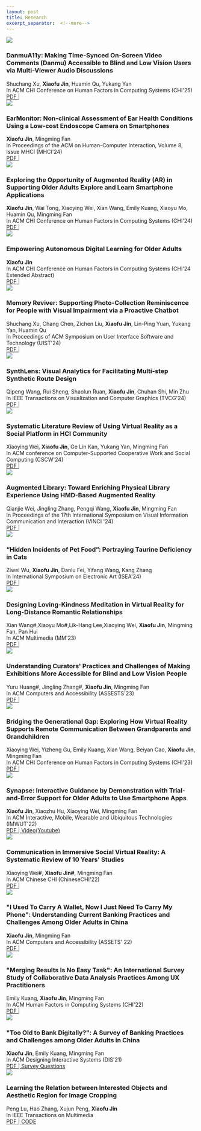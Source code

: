 ```yaml
---
layout: post
title: Research
excerpt_separator:  <!--more-->
---
```

<div class="pub">
      <div class="thumbnail">
        <img src="/images/CHI25-Danmu.png" />
      </div>
      <div class="publications">
       <div> 
        <h3>DanmuA11y: Making Time-Synced On-Screen Video Comments (Danmu) Accessible to Blind and Low Vision Users via
Multi-Viewer Audio Discussions</h3>
        </div>
        <div class="author">Shuchang Xu, <strong>Xiaofu Jin</strong>, Huamin Qu, Yukang Yan</div>
        <div>
        <span class="venue">In ACM CHI Conference on Human Factors in Computing Systems (CHI'25)
        </span>
        </div>
        <div><span class="venue"><a href="/papers/CHI25-Danmu.pdf">PDF  | </a></span></div>
      </div>
</div>

<div class="pub">
      <div class="thumbnail">
        <img src="/images/MHCI24.png" />
      </div>
      <div class="publications">
       <div> 
        <h3>EarMonitor: Non-clinical Assessment of Ear Health Conditions Using a Low-cost Endoscope Camera on Smartphones</h3>
        </div>
        <div class="author"><strong>Xiaofu Jin</strong>, Mingming Fan</div>
        <div>
        <span class="venue">In Proceedings of the ACM on Human-Computer Interaction, Volume 8, Issue MHCI (MHCI'24)
        </span>
        </div>
        <div><span class="venue"><a href="/papers/MHCI24.pdf">PDF  | </a></span></div>
      </div>
</div>

<div class="pub">
      <div class="thumbnail">
        <img src="/images/CHI24AR.png" />
      </div>
      <div class="publications">
       <div> 
        <h3>Exploring the Opportunity of Augmented Reality (AR) in Supporting Older Adults Explore and Learn Smartphone Applications</h3>
        </div>
        <div class="author"><b>Xiaofu Jin</b>, Wai Tong, Xiaoying Wei, Xian Wang, Emily Kuang, Xiaoyu Mo, Huamin Qu, Mingming Fan</div>
        <div>
        <span class="venue">In ACM CHI Conference on Human Factors in Computing Systems (CHI'24)
        </span>
        </div>
        <div><span class="venue"><a href="/papers/CHI24AR.pdf">PDF  | </a></span></div>
      </div>
</div>

<div class="pub">
      <div class="thumbnail">
        <img src="/images/CHI24-DC.png" />
      </div>
      <div class="publications">
       <div> 
        <h3>Empowering Autonomous Digital Learning for Older Adults</h3>
        </div>
        <div class="author"><b>Xiaofu Jin</b></div>
        <div>
        <span class="venue">In ACM CHI Conference on Human Factors in Computing Systems (CHI'24 Extended Abstract)
        </span>
        </div>
        <div><span class="venue"><a href="/papers/CHI24_DC.pdf">PDF  | </a></span></div>
      </div>
</div>

<div class="pub">
      <div class="thumbnail">
        <img src="/images/UIST24.png" />
      </div>
      <div class="publications">
       <div> 
        <h3>Memory Reviver: Supporting Photo-Collection Reminiscence for People with Visual Impairment via a Proactive Chatbot</h3>
        </div>
        <div class="author">Shuchang Xu, Chang Chen, Zichen Liu, <strong>Xiaofu Jin</strong>, Lin-Ping Yuan, Yukang Yan, Huamin Qu</div>
        <div>
        <span class="venue">In Proceedings of ACM Symposium on User Interface Software and Technology (UIST'24)
        </span>
        </div>
        <div><span class="venue"><a href="/papers/UIST24.pdf">PDF  | </a></span></div>
      </div>
</div>

<div class="pub">
      <div class="thumbnail">
        <img src="/images/TVCG24.png" />
      </div>
      <div class="publications">
       <div> 
        <h3>SynthLens: Visual Analytics for Facilitating Multi-step Synthetic Route Design</h3>
        </div>
        <div class="author">Qipeng Wang, Rui Sheng, Shaolun Ruan, <strong>Xiaofu Jin</strong>, Chuhan Shi, Min Zhu</div>
        <div>
        <span class="venue">In IEEE Transactions on Visualization and Computer Graphics (TVCG'24)
        </span>
        </div>
        <div><span class="venue"><a href="/papers/TVCG24.pdf">PDF  | </a></span></div>
      </div>
</div>

<div class="pub">
      <div class="thumbnail">
        <img src="/images/CSCW24.png" />
      </div>
      <div class="publications">
       <div> 
        <h3>Systematic Literature Review of Using Virtual Reality as a Social Platform in HCI Community</h3>
        </div>
        <div class="author">Xiaoying Wei, <strong>Xiaofu Jin</strong>, Ge Lin Kan, Yukang Yan, Mingming Fan</div>
        <div>
        <span class="venue">In ACM conference on Computer-Supported Cooperative Work and Social Computing (CSCW'24)
        </span>
        </div>
        <div><span class="venue"><a href="/papers/CSCW4.pdf">PDF  | </a></span></div>
      </div>
</div>

<div class="pub">
      <div class="thumbnail">
        <img src="/images/Vinci24.png" />
      </div>
      <div class="publications">
       <div> 
        <h3>Augmented Library: Toward Enriching Physical Library Experience Using HMD-Based Augmented Reality</h3>
        </div>
        <div class="author">Qianjie Wei, Jingling Zhang, Pengqi Wang, <strong>Xiaofu Jin</strong>, Mingming Fan</div>
        <div>
        <span class="venue">In Proceedings of the 17th International Symposium on Visual Information Communication and Interaction (VINCI '24)
        </span>
        </div>
        <div><span class="venue"><a href="/papers/Vinci24.pdf">PDF  | </a></span></div>
      </div>
</div>

<div class="pub">
      <div class="thumbnail">
        <img src="/images/ISEA24.jpg" />
      </div>
      <div class="publications">
       <div> 
        <h3>“Hidden Incidents of Pet Food”: Portraying Taurine Deficiency in Cats</h3>
        </div>
        <div class="author">Ziwei Wu, <b>Xiaofu Jin</b>, Danlu Fei, Yifang Wang, Kang Zhang</div>
        <div>
        <span class="venue">In International Symposium on Electronic Art (ISEA'24)
        </span>
        </div>
        <div><span class="venue"><a href="/papers/ISEA24_Taurine.pdf">PDF  | </a></span></div>
      </div>
</div>

<div class="pub">
      <div class="thumbnail">
        <img src="/images/MM23.jpg" />
      </div>
      <div class="publications">
       <div> 
        <h3>Designing Loving-Kindness Meditation in Virtual Reality for Long-Distance Romantic Relationships</h3>
        </div>
        <div class="author">Xian Wang#,Xiaoyu Mo#,Lik-Hang Lee,Xiaoying Wei, <b>Xiaofu Jin</b>, Mingming Fan, Pan Hui</div>
        <div>
        <span class="venue">In ACM Multimedia (MM'23)
        </span>
        </div>
        <div><span class="venue"><a href="/papers/MM23_Meditation_VR_CameraReady4">PDF  | </a></span></div>
      </div>
</div>

<div class="pub">
      <div class="thumbnail">
        <img src="/images/ASSETS23.png" />
      </div>
      <div class="publications">
       <div> 
        <h3>Understanding Curators' Practices and Challenges of Making Exhibitions More Accessible for Blind and Low Vision People</h3>
        </div>
        <div class="author">Yuru Huang#, Jingling Zhang#, <strong>Xiaofu Jin</strong>, Mingming Fan</div>
        <div>
        <span class="venue">In ACM Computers and Accessibility (ASSESTS'23)
        </span>
        </div>
        <div><span class="venue"><a href="/papers/MM23_Meditation_VR_CameraReady4">PDF  | </a></span></div>
      </div>
</div>

<div class="pub">
      <div class="thumbnail">
        <img src="/images/CHI23.jpg" />
      </div>
      <div class="publications">
       <div> 
        <h3>Bridging the Generational Gap: Exploring How Virtual Reality Supports Remote Communication Between Grandparents and Grandchildren</h3>
        </div>
        <div class="author">Xiaoying Wei, Yizheng Gu, Emily Kuang, Xian Wang, Beiyan Cao, <strong>Xiaofu Jin</strong>, Mingming Fan</div>
        <div>
        <span class="venue">In ACM CHI Conference on Human Factors in Computing Systems (CHI'23)
        </span>
        </div>
        <div><span class="venue"><a href="/papers/CHI23-bridge-gap.pdf">PDF  | </a></span></div>
      </div>
</div>

<div class="pub">
      <div class="thumbnail">
        <img src="/images/Ubicomp22-Synapse.png" />
      </div>
      <div class="publications">
       <div> 
        <h3>Synapse: Interactive Guidance by Demonstration with Trial-and-Error Support for Older Adults to Use Smartphone Apps</h3>
        </div>
        <div class="author"><strong>Xiaofu Jin</strong>, Xiaozhu Hu, Xiaoying Wei, Mingming Fan</div>
        <div>
        <span class="venue">In ACM Interactive, Mobile, Wearable and Ubiquitous Technologies (IMWUT'22)
        </span>
        </div>
        <div><span class="venue"><a href="/papers/Ubicomp22-Synapse.pdf">PDF  | </a>
            <a href="https://www.youtube.com/watch?v=kSv-HOeTIkc&feature=youtu.be">Video(Youtube)</a></span></div>
      </div>
</div>

<div class="pub">
      <div class="thumbnail">
        <img src="/images/ChineseCHI22.png" />
      </div>
       <div class="publications">
       <div>
        <h3>Communication in Immersive Social Virtual Reality: A Systematic Review of 10 Years' Studies</h3>
        </div>
        <div class="author">Xiaoying Wei#, <strong>Xiaofu Jin#</strong>, Mingming Fan</div>
        <div>
        <span class="venue">In ACM Chinese CHI (ChineseCHI'22)
        </span>
        </div>
        <div><span class="venue"><a href="/papers/ChineseCHI22_Literature_Review_Social_VR.pdf">PDF |</a></span></div>
      </div>
</div>

<div class="pub">
      <div class="thumbnail">
        <img src="/images/ASSETS22.png" />
      </div>
      <div class="publications">
       <div> 
        <h3>"I Used To Carry A Wallet, Now I Just Need To Carry My Phone": Understanding Current Banking Practices and Challenges Among Older Adults in China</h3>
        </div>
        <div class="author"><strong>Xiaofu Jin</strong>, Mingming Fan</div>
        <div>
        <span class="venue">In ACM Computers and Accessibility (ASSETS' 22)
        </span>
        </div>
        <div><span class="venue"><a href="/papers/ASSETS22_Older_Adults_Banking.pdf">PDF |</a></span></div>
      </div>
</div>

<div class="pub">
      <div class="thumbnail">
        <img src="/images/CHI-survey.png" />
      </div>
      <div class="publications">
       <div> 
        <h3>"Merging Results Is No Easy Task": An International Survey Study of Collaborative Data Analysis Practices Among UX Practitioners</h3>
        </div>
        <div class="author">Emily Kuang, <strong>Xiaofu Jin</strong>, Mingming Fan</div>
        <div>
        <span class="venue">In ACM Human Factors in Computing Systems (CHI'22)
        </span>
        </div>
        <div><span class="venue"><a href="/papers/CHI22-UX-Survey.pdf">PDF |</a></span></div>
      </div>
</div>

<div class="pub">
      <div class="thumbnail">
        <img src="/images/PlatAge.jpg" />
      </div>
      <div class="publications">
       <div> 
        <h3>"Too Old to Bank Digitally?": A Survey of Banking Practices and Challenges among Older Adults in China</h3>
        </div>
        <div class="author"><strong>Xiaofu Jin</strong>, Emily Kuang, Mingming Fan</div>
        <div>
        <span class="venue">In ACM Designing Interactive Systems (DIS'21)
        </span>
        </div>
        <div><span class="venue"><a href="/papers/DIS21_Older_Adults_Banking_Survey.pdf">PDF | </a>
            <a href="/papers/DIS21-OlderAdults-Banking-Survey-Questions.pdf">Survey Questions</a></span></div>
      </div>
</div>

<div class="pub">
      <div class="thumbnail">
        <img src="/images/CropModel.png" />
      </div>
      <div class="publications">
       <div> 
        <h3>Learning the Relation between Interested Objects and Aesthetic Region for Image Cropping</h3>
        </div>
        <div class="author">Peng Lu, Hao Zhang, Xujun Peng, <strong>Xiaofu Jin</strong></div>
        <div>
        <span class="venue">In IEEE Transactions on Multimedia
        </span>
        </div>
        <div><span class="venue"><a href="/papers/TMM20_Learning_the_Relation_between_Interested_Objects_and_Aesthetic_Region_for_Image_Cropping.pdf">PDF | </a>
            <a href="https://github.com/CVBase-Bupt/EndtoEndCroppingSystem">CODE</a></span></div>
      </div>
</div>